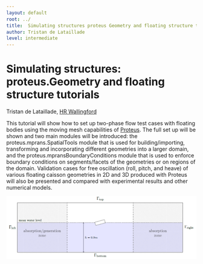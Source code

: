 ```yaml
---
layout: default
root: ../
title: 	Simulating structures proteus Geometry and floating structure tutorials
author: Tristan de Lataillade
level: intermediate
---
```


# Simulating structures: proteus.Geometry and floating structure tutorials

Tristan de Lataillade, [HR Wallingford](http://www.hrwallingford.com)

This tutorial will show how to set up two-phase flow test cases with floating
bodies using the moving mesh capabilities of
[Proteus](http://proteustoolkit.org). The full set up will be shown and two
main modules will be introduced: the proteus.mprans.SpatialTools module that is
used for building/importing, transforming and incorporating different
geometries into a larger domain, and the proteus.mpransBoundaryConditions
module that is used to enforce boundary conditions on segments/facets of the
geometries or on regions of the domain. Validation cases for free oscillation
(roll, pitch, and heave) of various floating caisson geometries in 2D and 3D
produced with Proteus will also be presented and compared with experimental
results and other numerical models.

![Caisson](/images/domain.png "Caisson Doman")